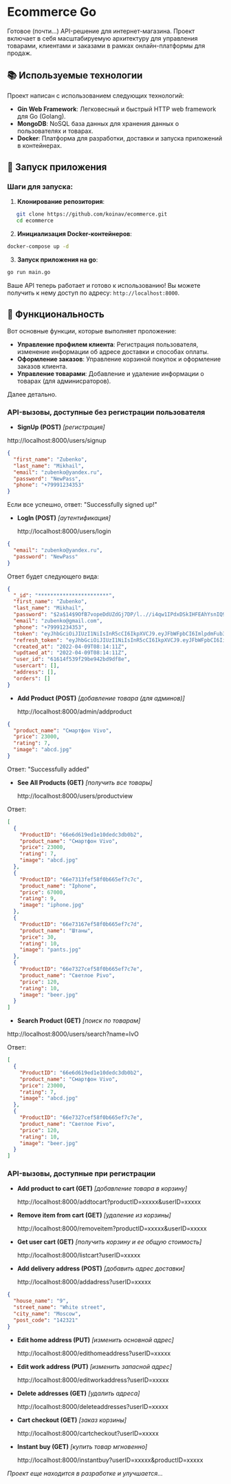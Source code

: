 # Ecommerce Go

Готовое (почти...) API-решение для интернет-магазина. Проект включает в себя масштабируемую архитектуру для управления товарами, клиентами и заказами в рамках онлайн-платформы для продаж.

## 📚 Используемые технологии

Проект написан с использованием следующих технологий:

- **Gin Web Framework**: Легковесный и быстрый HTTP web framework для Go (Golang).
- **MongoDB**: NoSQL база данных для хранения данных о пользователях и товарах.
- **Docker**: Платформа для разработки, доставки и запуска приложений в контейнерах.

## 🚀 Запуск приложения

### Шаги для запуска:

1. **Клонирование репозитория**:
```bash
   git clone https://github.com/koinav/ecommerce.git
   cd ecommerce
```

2. **Инициализация Docker-контейнеров**:
```bash
docker-compose up -d
```

3. **Запуск приложения на go**:
```bash
go run main.go
```

Ваше API теперь работает и готово к использованию! Вы можете получить к нему доступ по адресу: `http://localhost:8000`.

## 📄 Функциональность

Вот основные функции, которые выполняет проложение:

- **Управление профилем клиента**: Регистрация пользователя, изменение информации об адресе доставки и способах оплаты.
- **Оформление заказов**: Управление корзиной покупок и оформление заказов клиента.
- **Управление товарами**: Добавление и удаление информации о товарах (для админисраторов).

Далее детально.

### API-вызовы, доступные без регистрации пользователя

- **SignUp (POST)** _[регистрация]_

http://localhost:8000/users/signup

```json
{
  "first_name": "Zubenko",
  "last_name": "Mikhail",
  "email": "zubenko@yandex.ru",
  "password": "NewPass",
  "phone": "+79991234353"
}
```

Если все успешно, ответ: "Successfully signed up!"

- **LogIn (POST)** _[аутентификация]_

  http://localhost:8000/users/login

```json
{
  "email": "zubenko@yandex.ru",
  "password": "NewPass"
}
```

Ответ будет следующего вида:

```json
{
  "_id": "***********************",
  "first_name": "Zubenko",
  "last_name": "Mikhail",
  "password": "$2a$14$9OfB7vopeDdUZdGj7DP/l..//i4qw1IPdxDSkIHFEAhYsnIQ9d0XK",
  "email": "zubenko@gmail.com",
  "phone": "+79991234353",
  "token": "eyJhbGciOiJIUzI1NiIsInR5cCI6IkpXVCJ9.eyJFbWFpbCI6ImlpdmFub3ZAeWFuZGV4LnJ1IiwiRmlyc3ROYW1lIjoiSXZhbiIsIkxhc3ROYW1lIjoiSXZhbm92IiwiVWlkIjoiNjZlNmQ2MDBlZDFlMTBkZWRjM2RiMGIxIiwiZXhwIjoxNzI2NDkwNDk2fQ.yp3pDNKTkOMn6gte6cU7UJRzL-i6P6qcVxdOQtPZz_c",
  "refresh_token": "eyJhbGciOiJIUzI1NiIsInR5cCI6IkpXVCJ9.eyJFbWFpbCI6IiIsIkZpcnN0TmFtZSI6IiIsIkxhc3ROYW1lIjoiIiwiVWlkIjoiIiwiZXhwIjoxNzI3MDA4ODk2fQ.MLomPHXbmQfWcPchaSv3w9zxsBiezMFgIP7Rf3H9SzU",
  "created_at": "2022-04-09T08:14:11Z",
  "updtaed_at": "2022-04-09T08:14:11Z",
  "user_id": "61614f539f29be942bd9df8e",
  "usercart": [],
  "address": [],
  "orders": []
}
```

- **Add Product (POST)** _[добавление товара (для админов)]_

  http://localhost:8000/admin/addproduct

```json
{
  "product_name": "Смартфон Vivo",
  "price": 23000,
  "rating": 7,
  "image": "abcd.jpg"
}
```

Ответ: "Successfully added"

- **See All Products (GET)** _[получить все товары]_

  http://localhost:8000/users/productview

Ответ:

```json
[
  {
    "ProductID": "66e6d619ed1e10dedc3db0b2",
    "product_name": "Смартфон Vivo",
    "price": 23000,
    "rating": 7,
    "image": "abcd.jpg"
  },
  {
    "ProductID": "66e7313fef58f0b665ef7c7c",
    "product_name": "Iphone",
    "price": 67000,
    "rating": 9,
    "image": "iphone.jpg"
  },
  {
    "ProductID": "66e73167ef58f0b665ef7c7d",
    "product_name": "Штаны",
    "price": 30,
    "rating": 10,
    "image": "pants.jpg"
  },
  {
    "ProductID": "66e7327cef58f0b665ef7c7e",
    "product_name": "Светлое Pivo",
    "price": 120,
    "rating": 10,
    "image": "beer.jpg"
  }
]
```

- **Search Product (GET)** _[поиск по товарам]_

http://localhost:8000/users/search?name=IvO

Ответ:

```json
[
  {
    "ProductID": "66e6d619ed1e10dedc3db0b2",
    "product_name": "Смартфон Vivo",
    "price": 23000,
    "rating": 7,
    "image": "abcd.jpg"
  },
  {
    "ProductID": "66e7327cef58f0b665ef7c7e",
    "product_name": "Светлое Pivo",
    "price": 120,
    "rating": 10,
    "image": "beer.jpg"
  }
]
```

### API-вызовы, доступные при регистрации

- **Add product to cart (GET)** _[добавление товара в корзину]_

  http://localhost:8000/addtocart?productID=xxxxx&userID=xxxxx

- **Remove item from cart (GET)** _[удаление из корзины]_

  http://localhost:8000/removeitem?productID=xxxxx&userID=xxxxx

- **Get user cart (GET)** _[получить корзину и ее общую стоимость]_

  http://localhost:8000/listcart?userID=xxxxx

- **Add delivery address (POST)** _[добавить адрес доставки]_

  http://localhost:8000/addadress?userID=xxxxx

```json
{
  "house_name": "9",
  "street_name": "White street",
  "city_name": "Moscow",
  "post_code": "142321"
}
```

- **Edit home address (PUT)** _[изменить основной адрес]_

  http://localhost:8000/edithomeaddress?userID=xxxxx

- **Edit work address (PUT)** _[изменить запасной адрес]_

  http://localhost:8000/editworkaddress?userID=xxxxx

- **Delete addresses (GET)** _[удалить адреса]_

  http://localhost:8000/deleteaddresses?userID=xxxxx

- **Cart checkout (GET)** _[заказ корзины]_

  http://localhost:8000/cartcheckout?userID=xxxxx

- **Instant buy (GET)** _[купить товар мгновенно]_

  http://localhost:8000/instantbuy?userID=xxxxx&productID=xxxxx

_Проект еще находится в разработке и улучшается..._
